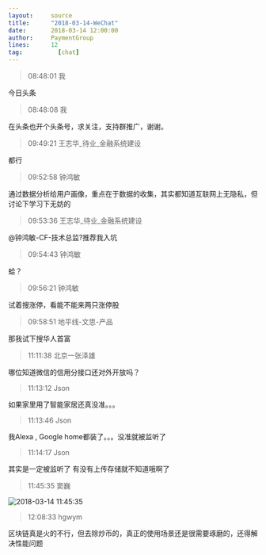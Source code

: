 ```yaml
---
layout:     source 
title:      "2018-03-14-WeChat"
date:       2018-03-14 12:00:00
author:     PaymentGroup
lines:      12 
tag:		  [chat]
---
```

> 08:48:01  我  
   
今日头条  
   
> 08:48:08  我  
   
在头条也开个头条号，求关注，支持群推广，谢谢。  
   
> 09:49:21  王志华_待业_金融系统建设  
   
都行  
   
> 09:52:58  钟鸿敏  
   
通过数据分析给用户画像，重点在于数据的收集，其实都知道互联网上无隐私，但讨论下学习下无妨的  
   
> 09:53:36  王志华_待业_金融系统建设  
   
@钟鸿敏-CF-技术总监?推荐我入坑  
   
> 09:54:43  钟鸿敏  
   
蛤？  
   
> 09:56:21  钟鸿敏  
   
试着搜涨停，看能不能来两只涨停股  
   
> 09:58:51  地平线-文思-产品  
   
那我试下搜华人首富  
   
> 11:11:38  北京一张泽雄  
   
哪位知道微信的信用分接口还对外开放吗？  
   
> 11:13:12  Json  
   
如果家里用了智能家居还真没准。。。  
   
> 11:13:46  Json  
   
我Alexa , Google home都装了。。。没准就被监听了  
   
> 11:14:17  Json  
   
其实是一定被监听了 有没有上传存储就不知道哦啊了  
   
> 11:45:35  窦巍  
   
![2018-03-14 11:45:35](http://static.cocolian.org/img/20180314_114535.png) 
   
> 12:08:33  hgwym  
   
区块链真是火的不行，但去除炒币的，真正的使用场景还是很需要琢磨的，还得解决性能问题  
   
